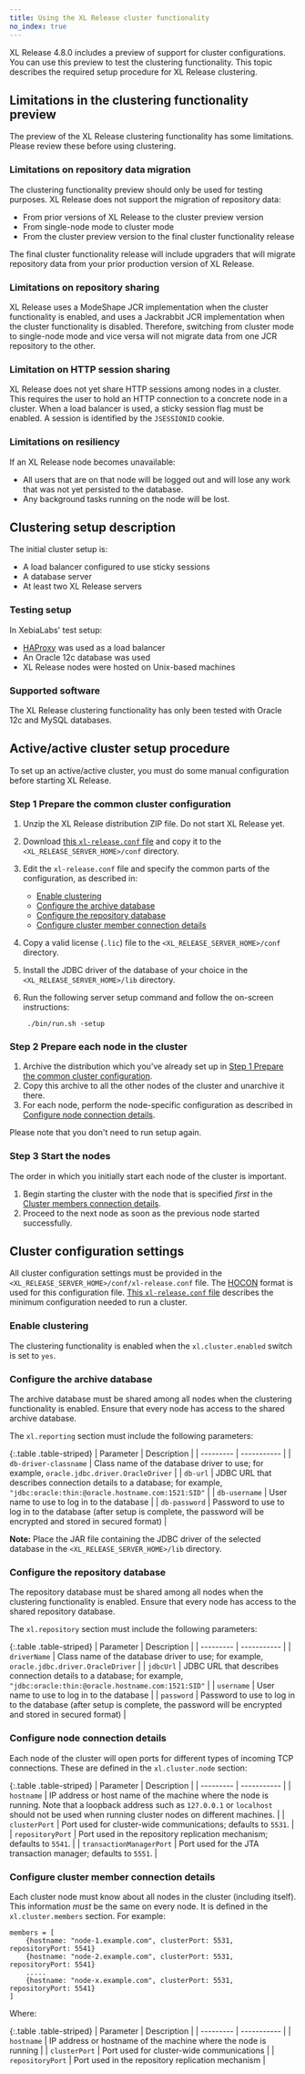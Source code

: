 ```yaml
---
title: Using the XL Release cluster functionality
no_index: true
---
```


XL Release 4.8.0 includes a preview of support for cluster configurations. You can use this preview to test the clustering functionality. This topic describes the required setup procedure for XL Release clustering.

## Limitations in the clustering functionality preview

The preview of the XL Release clustering functionality has some limitations. Please review these before using clustering.

### Limitations on repository data migration

The clustering functionality preview should only be used for testing purposes. XL Release does not support the migration of repository data:

* From prior versions of XL Release to the cluster preview version
* From single-node mode to cluster mode
* From the cluster preview version to the final cluster functionality release

The final cluster functionality release will include upgraders that will migrate repository data from your prior production version of XL Release.

### Limitations on repository sharing

XL Release uses a ModeShape JCR implementation when the cluster functionality is enabled, and uses a Jackrabbit JCR implementation when the cluster functionality is disabled. Therefore, switching from cluster mode to single-node mode and vice versa will not migrate data from one JCR repository to the other.

### Limitation on HTTP session sharing

XL Release does not yet share HTTP sessions among nodes in a cluster. This requires the user to hold an HTTP connection to a concrete node in a cluster. When a load balancer is used, a sticky session flag must be enabled. A session is identified by the `JSESSIONID` cookie.

### Limitations on resiliency

If an XL Release node becomes unavailable:

* All users that are on that node will be logged out and will lose any work that was not yet persisted to the database.
* Any background tasks running on the node will be lost.

## Clustering setup description

The initial cluster setup is:

* A load balancer configured to use sticky sessions
* A database server
* At least two XL Release servers

### Testing setup

In XebiaLabs' test setup:

* [HAProxy](http://www.haproxy.org/) was used as a load balancer
* An Oracle 12c database was used
* XL Release nodes were hosted on Unix-based machines

### Supported software

The XL Release clustering functionality has only been tested with Oracle 12c and MySQL databases.

## Active/active cluster setup procedure

To set up an active/active cluster, you must do some manual configuration before starting XL Release.

### Step 1 Prepare the common cluster configuration

1. Unzip the XL Release distribution ZIP file. Do not start XL Release yet.
1. Download [this `xl-release.conf` file](cluster/xl-release.conf) and copy it to the `<XL_RELEASE_SERVER_HOME>/conf` directory.
1. Edit the `xl-release.conf` file and specify the common parts of the configuration, as described in:
    * [Enable clustering](#enable-clustering)
    * [Configure the archive database](#configure-the-archive-database)
    * [Configure the repository database](#configure-the-repository-database)
    * [Configure cluster member connection details](#configure-cluster-member-connection-details)
1. Copy a valid license (`.lic`) file to the `<XL_RELEASE_SERVER_HOME>/conf` directory.
1. Install the JDBC driver of the database of your choice in the `<XL_RELEASE_SERVER_HOME>/lib` directory.
1. Run the following server setup command and follow the on-screen instructions:

        ./bin/run.sh -setup

### Step 2 Prepare each node in the cluster

1. Archive the distribution which you've already set up in [Step 1 Prepare the common cluster configuration](#step-1-prepare-the-common-cluster-configuration).
1. Copy this archive to all the other nodes of the cluster and unarchive it there.
1. For each node, perform the node-specific configuration as described in [Configure node connection details](#configure-node-connection-details).

 Please note that you don't need to run setup again.

### Step 3 Start the nodes

The order in which you initially start each node of the cluster is important.

1. Begin starting the cluster with the node that is specified *first* in the [Cluster members connection details](#cluster-members-connection-details).
1. Proceed to the next node as soon as the previous node started successfully.       

## Cluster configuration settings

All cluster configuration settings must be provided in the `<XL_RELEASE_SERVER_HOME>/conf/xl-release.conf` file. The [HOCON](https://github.com/typesafehub/config/blob/master/HOCON.md) format is used for this configuration file. [This `xl-release.conf` file](cluster/xl-release.conf) describes the minimum configuration needed to run a cluster.

### Enable clustering

The clustering functionality is enabled when the `xl.cluster.enabled` switch is set to `yes`.

### Configure the archive database

The archive database must be shared among all nodes when the clustering functionality is enabled. Ensure that every node has access to the shared archive database.

The `xl.reporting` section must include the following parameters:

{:.table .table-striped}
| Parameter | Description |
| --------- | ----------- |
| `db-driver-classname` | Class name of the database driver to use; for example, `oracle.jdbc.driver.OracleDriver` |
| `db-url` | JDBC URL that describes connection details to a database; for example, `"jdbc:oracle:thin:@oracle.hostname.com:1521:SID"` |
| `db-username` | User name to use to log in to the database |
| `db-password` | Password to use to log in to the database (after setup is complete, the password will be encrypted and stored in secured format) |

**Note:** Place the JAR file containing the JDBC driver of the selected database in the `<XL_RELEASE_SERVER_HOME>/lib` directory.

### Configure the repository database

The repository database must be shared among all nodes when the clustering functionality is enabled. Ensure that every node has access to the shared repository database.

The `xl.repository` section must include the following parameters:

{:.table .table-striped}
| Parameter | Description |
| --------- | ----------- |
| `driverName` | Class name of the database driver to use; for example, `oracle.jdbc.driver.OracleDriver` |
| `jdbcUrl` | JDBC URL that describes connection details to a database; for example, `"jdbc:oracle:thin:@oracle.hostname.com:1521:SID"` |
| `username` | User name to use to log in to the database |
| `password` | Password to use to log in to the database (after setup is complete, the password will be encrypted and stored in secured format) |

### Configure node connection details

Each node of the cluster will open ports for different types of incoming TCP connections. These are defined in the `xl.cluster.node` section:

{:.table .table-striped}
| Parameter | Description |
| --------- | ----------- |
| `hostname` | IP address or host name of the machine where the node is running. Note that a loopback address such as `127.0.0.1` or `localhost` should not be used when running cluster nodes on different machines. |
| `clusterPort` | Port used for cluster-wide communications; defaults to `5531`. |
| `repositoryPort` | Port used in the repository replication mechanism; defaults to `5541`. |
| `transactionManagerPort` | Port used for the JTA transaction manager; defaults to `5551`. |

### Configure cluster member connection details

Each cluster node must know about all nodes in the cluster (including itself). This information *must* be the same on every node. It is defined in the `xl.cluster.members` section. For example:

    members = [
        {hostname: "node-1.example.com", clusterPort: 5531, repositoryPort: 5541}
        {hostname: "node-2.example.com", clusterPort: 5531, repositoryPort: 5541}
        .....
        {hostname: "node-x.example.com", clusterPort: 5531, repositoryPort: 5541}
    ]

Where:

{:.table .table-striped}
| Parameter | Description |
| --------- | ----------- |
| `hostname` | IP address or hostname of the machine where the node is running |
| `clusterPort` | Port used for cluster-wide communications |
| `repositoryPort` | Port used in the repository replication mechanism |
